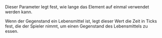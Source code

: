 Dieser Parameter legt fest, wie lange das Element auf einmal verwendet werden kann.

Wenn der Gegenstand ein Lebensmittel ist, legt dieser Wert die Zeit in Ticks fest, die der Spieler nimmt, um einen Gegenstand des Lebensmittels zu essen.